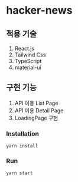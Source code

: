 # hacker-news

## 적용 기술

1. React.js
2. Tailwind Css
3. TypeScript
4. material-ui

## 구현 기능

1. API 이용 List Page  
2. API 이용 Detail Page
3. LoadingPage 구현  

### Installation

```
yarn install
```

### Run

```
yarn start
```
